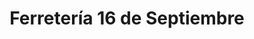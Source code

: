 ---
title: "Ferretería 16 de Septiembre"
url: /toluca-de-lerdo/ferreteria-16-de-septiembre/
shop: Eisenwaren
---